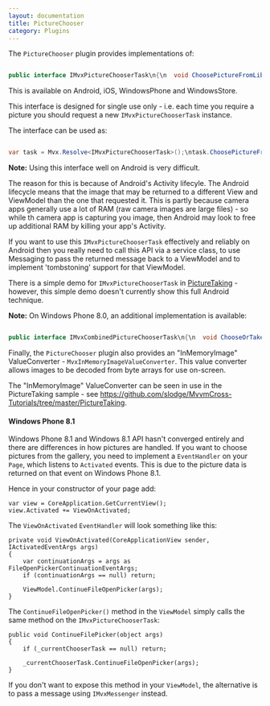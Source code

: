 ```yaml
---
layout: documentation
title: PictureChooser
category: Plugins
---
```

The `PictureChooser` plugin provides implementations of:
```c# 

public interface IMvxPictureChooserTask\n{\n  void ChoosePictureFromLibrary(int maxPixelDimension, int percentQuality, Action<Stream> pictureAvailable,\n                                Action assumeCancelled);\n\n  void TakePicture(int maxPixelDimension, int percentQuality, Action<Stream> pictureAvailable,\n                   Action assumeCancelled);\n}",
```
This is available on Android, iOS, WindowsPhone and WindowsStore. 

This interface is designed for single use only - i.e. each time you require a picture you should request a new `IMvxPictureChooserTask` instance.

The interface can be used as:
```c# 

var task = Mvx.Resolve<IMvxPictureChooserTask>();\ntask.ChoosePictureFromLibrary(500, 90,\n                              stream => {\n                                // use the stream\n                                // expect the stream to be disposed after immediately this method returns.\n                              },\n                              () => {\n                                // perform any cancelled operation\n                              });",
```
**Note:** Using this interface well on Android is very difficult.

The reason for this is because of Android's Activity lifecyle. The Android lifecycle means that the image that may be returned to a different View and ViewModel than the one that requested it. This is partly because camera apps generally use a lot of RAM (raw camera images are large files) - so while th camera app is capturing you image, then Android may look to free up additional RAM by killing your app's Activity.

If you want to use this `IMvxPictureChooserTask` effectively and reliably on Android then you really need to call this API via a service class, to use Messaging to pass the returned message back to a ViewModel and to implement 'tombstoning' support for that ViewModel.

There is a simple demo for `IMvxPictureChooserTask` in [PictureTaking](https://github.com/slodge/MvvmCross-Tutorials/tree/master/PictureTaking) - however, this simple demo doesn't currently show this full Android technique. 

**Note:** On Windows Phone 8.0, an additional implementation is available:
```c# 

public interface IMvxCombinedPictureChooserTask\n{\n  void ChooseOrTakePicture(int maxPixelDimension, int percentQuality, Action<Stream> pictureAvailable,\n                           Action assumeCancelled);\n}\n\nClient code can test for the availability of this interface using:\n\nvar isAvailable = Mvx.CanResolve<IMvxCombinedPictureChooserTask>();\n\nor:\n\nIMvxCombinedPictureChooserTask combined;\nvar isAvailable = Mvx.TryResolve(out combined);",
```
Finally, the `PictureChooser` plugin also provides an "InMemoryImage" ValueConverter - `MvxInMemoryImageValueConverter`. This value converter allows images to be decoded from byte arrays for use on-screen.

The "InMemoryImage" ValueConverter can be seen in use in the PictureTaking sample - see https://github.com/slodge/MvvmCross-Tutorials/tree/master/PictureTaking.

#### Windows Phone 8.1 <a name="picturechooserwp81" />
Windows Phone 8.1 and Windows 8.1 API hasn't converged entirely and there are differences in how pictures are handled. If you want to choose pictures from the gallery, you need to implement a `EventHandler` on your `Page`, which listens to `Activated` events. This is due to the picture data is returned on that event on Windows Phone 8.1.

Hence in your constructor of your page add:

```
var view = CoreApplication.GetCurrentView();
view.Activated += ViewOnActivated;
```

The `ViewOnActivated` `EventHandler` will look something like this:

```
private void ViewOnActivated(CoreApplicationView sender, IActivatedEventArgs args)
{
    var continuationArgs = args as FileOpenPickerContinuationEventArgs;
    if (continuationArgs == null) return;

    ViewModel.ContinueFileOpenPicker(args);
}
```

The `ContinueFileOpenPicker()` method in the `ViewModel` simply calls the same method on the `IMvxPictureChooserTask`:

```
public void ContinueFilePicker(object args)
{
    if (_currentChooserTask == null) return;
            
    _currentChooserTask.ContinueFileOpenPicker(args);
}
```

If you don't want to expose this method in your `ViewModel`, the alternative is to pass a message using `IMvxMessenger` instead.